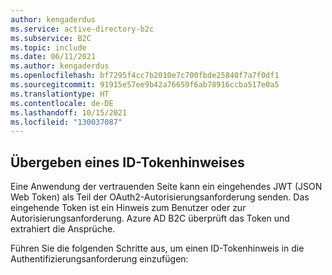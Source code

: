 ```yaml
---
author: kengaderdus
ms.service: active-directory-b2c
ms.subservice: B2C
ms.topic: include
ms.date: 06/11/2021
ms.author: kengaderdus
ms.openlocfilehash: bf7295f4cc7b2010e7c700fbde25840f7a7f0df1
ms.sourcegitcommit: 91915e57ee9b42a76659f6ab78916ccba517e0a5
ms.translationtype: HT
ms.contentlocale: de-DE
ms.lasthandoff: 10/15/2021
ms.locfileid: "130037087"
---
```

## <a name="pass-an-id-token-hint"></a>Übergeben eines ID-Tokenhinweises

Eine Anwendung der vertrauenden Seite kann ein eingehendes JWT (JSON Web Token) als Teil der OAuth2-Autorisierungsanforderung senden.  Das eingehende Token ist ein Hinweis zum Benutzer oder zur Autorisierungsanforderung. Azure AD B2C überprüft das Token und extrahiert die Ansprüche.

Führen Sie die folgenden Schritte aus, um einen ID-Tokenhinweis in die Authentifizierungsanforderung einzufügen: